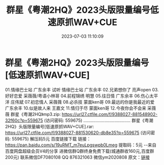 ﻿---
title: 群星《粤潮2HQ》2023头版限量编号低速原抓WAV+CUE
date: 2023-07-03 11:10:09
categories: WAV车载音乐、镜像
tags: 华语中文
---
# 群星《粤潮2HQ》2023头版限量编号[低速原抓WAV+CUE]

01.情缘巴士站 广东余丰
试听 情缘巴士站 广东余丰
02.兄弟想你了 亮声open
03.好好恋爱 采薇薇/粤语小林哥
04.前程锦绣 明慧
05.往日情 广东余丰
06.伤心太平洋 庄伟斌
07.初恋情人 采薇薇
08.必杀技 蒙面ken哥
09.最远的你是我最近的爱 广东余丰
10.似是故人来 王嘉文
11.情归于尽 蒙面ken哥
12.今夜你会不会来 采薇薇
群星《粤潮2HQ》mp3.zip: https://url27.ctfile.com/f/9388027-881548902-32f60c?p=559675
(访问密码: 559675)
......................................
群星《粤潮2HQ》头版限量编号[低速原抓WAV+CUE].rar: https://url27.ctfile.com/f/9388027-881530620-db8e35?p=559675
(访问密码: 559675)
解压码5元
百度链接下载
链接：https://pan.baidu.com/s/19uRMT_m7euLpgswpb0Lmeg
提取码：5元
--来自百度网盘超级会员V4的分享
进微信群Q群终身免费下载(城通群收160元,百度群200元)
联系微信DF7080108 QQ 876321063
微信ym2020808
原文：[链接](https://blog.sina.com.cn/s/blog_1647c7e76010312jq.html)